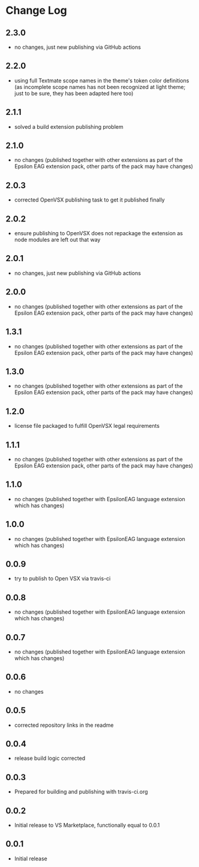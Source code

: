 # Change Log

## 2.3.0
- no changes, just new publishing via GitHub actions

## 2.2.0

- using full Textmate scope names in the theme's token color definitions (as incomplete scope names has not been recognized at light theme; just to be sure, they has been adapted here too) 

## 2.1.1
- solved a build extension publishing problem   

## 2.1.0
- no changes (published together with other extensions as part of the Epsilon EAG extension pack, other parts of the pack may have changes)

## 2.0.3
- corrected OpenVSX publishing task to get it published finally

## 2.0.2
- ensure publishing to OpenVSX does not repackage the extension as node modules are left out that way  

## 2.0.1
- no changes, just new publishing via GitHub actions

## 2.0.0
- no changes (published together with other extensions as part of the Epsilon EAG extension pack, other parts of the pack may have changes)

## 1.3.1
- no changes (published together with other extensions as part of the Epsilon EAG extension pack, other parts of the pack may have changes)

## 1.3.0
- no changes (published together with other extensions as part of the Epsilon EAG extension pack, other parts of the pack may have changes)

## 1.2.0
- license file packaged to fulfill OpenVSX legal requirements

## 1.1.1
- no changes (published together with other extensions as part of the Epsilon EAG extension pack, other parts of the pack may have changes)

## 1.1.0
- no changes (published together with EpsilonEAG language extension which has changes)

## 1.0.0
- no changes (published together with EpsilonEAG language extension which has changes)

## 0.0.9
- try to publish to Open VSX via travis-ci

## 0.0.8
- no changes (published together with EpsilonEAG language extension which has changes)

## 0.0.7
- no changes (published together with EpsilonEAG language extension which has changes)

## 0.0.6
- no changes

## 0.0.5
- corrected repository links in the readme 

## 0.0.4
- release build logic corrected

## 0.0.3
- Prepared for building and publishing with travis-ci.org

## 0.0.2
- Initial release to VS Marketplace, functionally equal to 0.0.1

## 0.0.1
- Initial release
